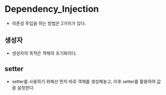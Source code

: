 # Dependency_Injection
- 의존성 주입을 하는 방법은 2가지가 있다.

## 생성자
- 생성자의 목적은 객체의 초기화이다.
## setter
-  setter를 사용하기 위해선 먼저 따로 객체를 생성해놓고, 이후 setter를 활용하여 값을 설정한다.
